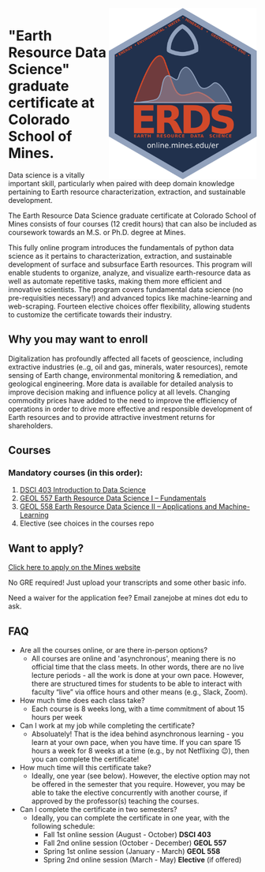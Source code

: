<img src="erds_logo.png" width="300" title="Thanks to Matt Bauer for the logo!" align="right" /> 

# "Earth Resource Data Science" graduate certificate at Colorado School of Mines.

Data science is a vitally important skill, particularly when paired with deep domain knowledge pertaining to Earth resource characterization, extraction, and sustainable development.

The Earth Resource Data Science graduate certificate at Colorado School of Mines consists of four courses (12 credit hours) that can also be included as coursework towards an M.S. or Ph.D. degree at Mines. 

This fully online program introduces the fundamentals of python data science as it pertains to characterization, extraction, and sustainable development of surface and subsurface Earth resources. This program will enable students to organize, analyze, and visualize earth-resource data as well as automate repetitive tasks, making them more efficient and innovative scientists. The program covers fundamental data science (no pre-requisities necessary!) and advanced topics like machine-learning and web-scraping. Fourteen elective choices offer flexibility, allowing students to customize the certificate towards their industry.

## Why you may want to enroll
Digitalization has profoundly affected all facets of geoscience, including extractive industries (e..g, oil and gas, minerals, water resources), remote sensing of Earth change, environmental monitoring & remediation, and geological engineering. More data is available for detailed analysis to improve decision making and influence policy at all levels. Changing commodity prices have added to the need to improve the efficiency of operations in order to drive more effective and responsible development of Earth resources and to provide attractive investment returns for shareholders.

## Courses
### Mandatory courses (in this order):
1. [DSCI 403 	Introduction to Data Science](https://catalog.mines.edu/coursesaz/datascience/)
1. [GEOL 557 	Earth Resource Data Science I – Fundamentals](https://github.com/mines-erds/course-overviews/blob/master/557_CourseOutline.md)
1. [GEOL 558 	Earth Resource Data Science II – Applications and Machine-Learning](https://github.com/mines-erds/course-overviews/blob/master/558_CourseOutline.md)
1. Elective (see choices in the courses repo

## Want to apply?
[Click here to apply on the Mines website](https://online.mines.edu/earth-resources-online/)

No GRE required! Just upload your transcripts and some other basic info. 

Need a waiver for the application fee? Email zanejobe at mines dot edu to ask. 

## FAQ
- Are all the courses online, or are there in-person options?
  - All courses are online and 'asynchronous', meaning there is no official time that the class meets. In other words, there are no live lecture periods - all the work is done at your own pace. However, there are structured times for students to be able to interact with faculty “live” via office hours and other means (e.g., Slack, Zoom).
- How much time does each class take?
  - Each course is 8 weeks long, with a time commitment of about 15 hours per week
- Can I work at my job while completing the certificate?
   - Absoluately! That is the idea behind asynchronous learning - you learn at your own pace, when you have time. If you can spare 15 hours a week for 8 weeks at a time (e.g., by not Netflixing :wink:), then you can complete the certificate!  
- How much time will this certificate take?
   - Ideally, one year (see below). However, the elective option may not be offered in the semester that you require. However, you may be able to take the elective concurrently with another course, if approved by the professor(s) teaching the courses.
- Can I complete the certificate in two semesters?
   - Ideally, you can complete the certificate in one year, with the following schedule:
      - Fall 1st online session (August - October) **DSCI 403**
      - Fall 2nd online session (October - December) **GEOL 557**
      - Spring 1st online session (January - March) **GEOL 558**
      - Spring 2nd online session (March - May) **Elective** (if offered)
